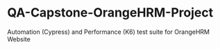 # QA-Capstone-OrangeHRM-Project
Automation (Cypress) and Performance (K6) test suite for OrangeHRM Website
